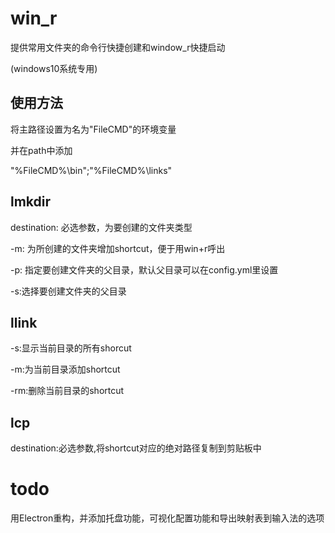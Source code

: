 # win_r
提供常用文件夹的命令行快捷创建和window_r快捷启动

(windows10系统专用)

## 使用方法

将主路径设置为名为"FileCMD"的环境变量

并在path中添加

"%FileCMD%\bin";"%FileCMD%\links"

## lmkdir 

destination: 必选参数，为要创建的文件夹类型

-m: 为所创建的文件夹增加shortcut，便于用win+r呼出

-p: 指定要创建文件夹的父目录，默认父目录可以在config.yml里设置

-s:选择要创建文件夹的父目录

## llink

-s:显示当前目录的所有shorcut

-m:为当前目录添加shortcut

-rm:删除当前目录的shortcut

## lcp

destination:必选参数,将shortcut对应的绝对路径复制到剪贴板中

# todo

用Electron重构，并添加托盘功能，可视化配置功能和导出映射表到输入法的选项